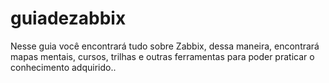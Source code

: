 # guiadezabbix
Nesse guia você encontrará tudo sobre Zabbix, dessa maneira, encontrará mapas mentais, cursos, trilhas e outras ferramentas para poder praticar o conhecimento adquirido..
